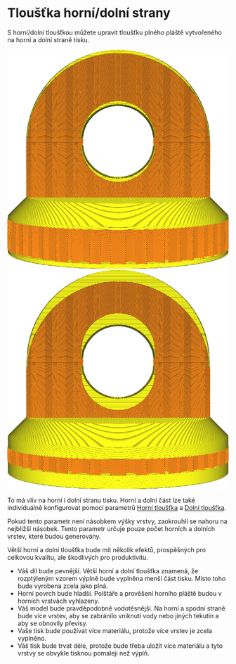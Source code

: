 Tloušťka horní/dolní strany
====
S horní/dolní tloušťkou můžete upravit tloušťku plného pláště vytvořeného na horní a dolní straně tisku.

![Běžná horní/dolní tloušťka](../../../articles/images/top_bottom_thickness_0.8.png)
![Mnohem silnější horní a dolní strana](../../../articles/images/top_bottom_thickness_3.png)

To má vliv na horní i dolní stranu tisku. Horní a dolní část lze také individuálně konfigurovat pomocí parametrů [Horní tloušťka](top_thickness.md) a [Dolní tloušťka](bottom_thickness.md).

Pokud tento parametr není násobkem výšky vrstvy, zaokrouhlí se nahoru na nejbližší násobek. Tento parametr určuje pouze počet horních a dolních vrstev, které budou generovány.

Větší horní a dolní tloušťka bude mít několik efektů, prospěšných pro celkovou kvalitu, ale škodlivých pro produktivitu.
* Váš díl bude pevnější. Větší horní a dolní tloušťka znamená, že rozptýleným vzorem výplně bude vyplněna menší část tisku. Místo toho bude vyrobena zcela jako plná.
* Horní povrch bude hladší. Polštáře a prověšení horního pláště budou v horních vrstvách vyhlazeny.
* Váš model bude pravděpodobně vodotěsnější. Na horní a spodní straně bude více vrstev, aby se zabránilo vniknutí vody nebo jiných tekutin a aby se obnovily převisy.
* Vaše tisk bude používat více materiálu, protože více vrstev je zcela vyplněno.
* Váš tisk bude trvat déle, protože bude třeba uložit více materiálu a tyto vrstvy se obvykle tisknou pomaleji než výplň.
